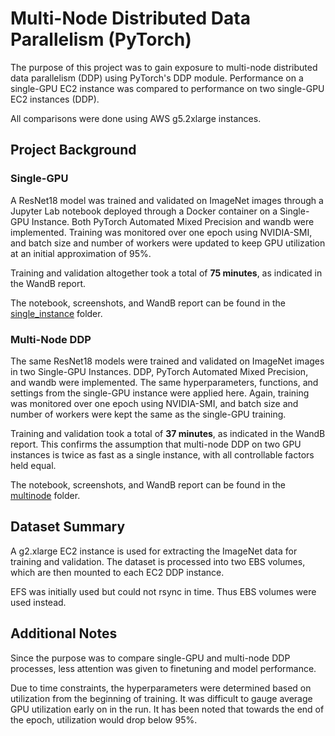 <h1>Multi-Node Distributed Data Parallelism (PyTorch)</h1>

The purpose of this project was to gain exposure to multi-node distributed data parallelism (DDP) using PyTorch's DDP module. Performance on a single-GPU EC2 instance was compared to performance on two single-GPU EC2 instances (DDP).

All comparisons were done using AWS g5.2xlarge instances.

## Project Background
### Single-GPU
A ResNet18 model was trained and validated on ImageNet images through a Jupyter Lab notebook deployed through a Docker container on a Single-GPU Instance. Both PyTorch Automated Mixed Precision and wandb were implemented. Training was monitored over one epoch using NVIDIA-SMI, and batch size and number of workers were updated to keep GPU utilization at an initial approximation of 95%.

Training and validation altogether took a total of **75 minutes**, as indicated in the WandB report.

The notebook, screenshots, and WandB report can be found in the [single_instance] folder.

### Multi-Node DDP
The same ResNet18 models were trained and validated on ImageNet images in two Single-GPU Instances. DDP, PyTorch Automated Mixed Precision, and wandb were implemented. The same hyperparameters, functions, and settings from the single-GPU instance were applied here. Again, training was monitored over one epoch using NVIDIA-SMI, and batch size and number of workers were kept the same as the single-GPU training.

Training and validation took a total of **37 minutes**, as indicated in the WandB report. This confirms the assumption that multi-node DDP on two GPU instances is twice as fast as a single instance, with all controllable factors held equal.

The notebook, screenshots, and WandB report can be found in the [multinode] folder.

## Dataset Summary
A g2.xlarge EC2 instance is used for extracting the ImageNet data for training and validation. The dataset is processed into two EBS volumes, which are then mounted to each EC2 DDP instance.

EFS was initially used but could not rsync in time. Thus EBS volumes were used instead.

## Additional Notes
Since the purpose was to compare single-GPU and multi-node DDP processes, less attention was given to finetuning and model performance.

Due to time constraints, the hyperparameters were determined based on utilization from the beginning of training. It was difficult to gauge average GPU utilization early on in the run.  It has been noted that towards the end of the epoch, utilization would drop below 95%.


[single_instance]: https://github.com/hsiungc/multinode_ddp/tree/4d152ba0dc588197b6669b0e0db5d91136511018/single_instance
[multinode]: https://github.com/hsiungc/multinode_ddp/tree/4d152ba0dc588197b6669b0e0db5d91136511018/multinode